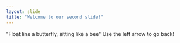```yaml
---
layout: slide
title: "Welcome to our second slide!"
---
```

"Float line a butterfly, sitting like a bee"
Use the left arrow to go back!
